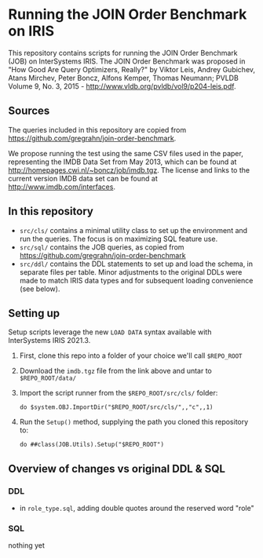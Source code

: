 # Running the JOIN Order Benchmark on IRIS

This repository contains scripts for running the JOIN Order Benchmark (JOB) on InterSystems IRIS. 
The JOIN Order Benchmark was proposed in "How Good Are Query Optimizers, Really?" by Viktor Leis, Andrey Gubichev, Atans Mirchev, Peter Boncz, Alfons Kemper, Thomas Neumann; PVLDB Volume 9, No. 3, 2015 - http://www.vldb.org/pvldb/vol9/p204-leis.pdf. 

## Sources

The queries included in this repository are copied from https://github.com/gregrahn/join-order-benchmark.

We propose running the test using the same CSV files used in the paper, representing the IMDB Data Set from May 2013, which can be found at http://homepages.cwi.nl/~boncz/job/imdb.tgz. The license and links to the current version IMDB data set can be found at http://www.imdb.com/interfaces.

## In this repository

- `src/cls/` contains a minimal utility class to set up the environment and run the queries. The focus is on maximizing SQL feature use.
- `src/sql/` contains the JOB queries, as copied from https://github.com/gregrahn/join-order-benchmark
- `src/ddl/` contains the DDL statements to set up and load the schema, in separate files per table. Minor adjustments to the original DDLs were made to match IRIS data types and for subsequent loading convenience (see below).

## Setting up

Setup scripts leverage the new `LOAD DATA` syntax available with InterSystems IRIS 2021.3.

1. First, clone this repo into a folder of your choice we'll call `$REPO_ROOT`

2. Download the `imdb.tgz` file from the link above and untar to `$REPO_ROOT/data/`

3. Import the script runner from the `$REPO_ROOT/src/cls/` folder:

   ```ObjectScript
   do $system.OBJ.ImportDir("$REPO_ROOT/src/cls/",,"c",,1)
   ```

4. Run the `Setup()` method, supplying the path you cloned this repository to:

   ```ObjectScript
   do ##class(JOB.Utils).Setup("$REPO_ROOT")
   ```


## Overview of changes vs original DDL & SQL

### DDL

- in `role_type.sql`, adding double quotes around the reserved word "role"

### SQL 

nothing yet